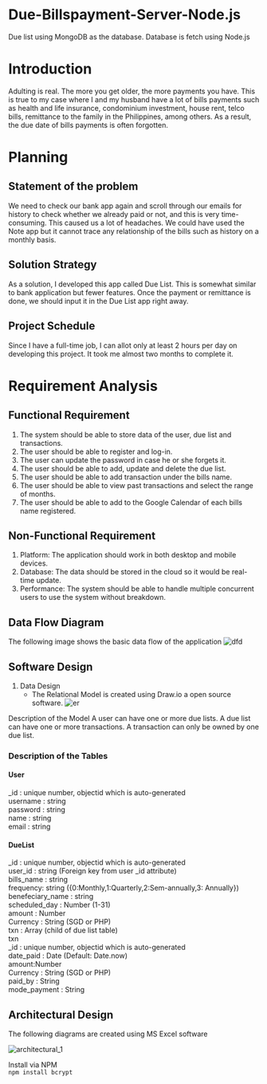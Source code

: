 # Due-Billspayment-Server-Node.js
Due list using MongoDB as the database. Database is fetch using Node.js

# Introduction
Adulting is real. The more you get older, the more payments you have. 
This is true to my case where I and my husband have a lot of bills payments such as health and life insurance, condominium investment, 
house rent, telco bills, remittance to the family in the Philippines, among others.
As a result, the due date of bills payments is often forgotten.

# Planning
## Statement of the problem
We need to check our bank app again and scroll through our emails for history to check whether we already paid or not, and this is very time-consuming. This caused us a lot of headaches. We could have used the Note app but it cannot trace any relationship of the bills such as history on a monthly basis.

## Solution Strategy
As a solution, I developed this app called Due List. This is somewhat similar to bank application but fewer features. Once the payment or remittance is done, we should input it in the Due List app right away.

## Project Schedule
Since I have a full-time job, I can allot only at least 2 hours per day on developing this project. It took me almost two months to complete it.

# Requirement Analysis
## Functional Requirement
1. The system should be able to store data of the user, due list and transactions.
2. The user should be able to register and log-in.
3. The user can update the password in case he or she forgets it.
4. The user should be able to add, update and delete the due list.
5. The user should be able to add transaction under the bills name.
6. The user should be able to view past transactions and select the range of months.
7. The user should be able to add to the Google Calendar of each bills name registered.

## Non-Functional Requirement
1. Platform: The application should work in both desktop and mobile devices.
2. Database: The data should be stored in the cloud so it would be real-time update.
3. Performance: The system should be able to handle multiple concurrent users to use the system without breakdown.

## Data Flow Diagram
The following image shows the basic data flow of the application
![dfd](https://user-images.githubusercontent.com/45925710/225839683-654dd0a5-fd82-4722-ab5b-48638f8db1ef.JPG)

## Software Design
1. Data Design
   - The Relational Model is created using Draw.io a open source software.
![er](https://user-images.githubusercontent.com/45925710/225839940-8ee91c22-9fc8-4a9f-999c-0feba9f7f58f.JPG)

Description of the Model
A user can have one or more due lists.
A due list can have one or more transactions.
A transaction can only be owned by one due list.

### Description of the Tables
#### User  
_id : unique number, objectid which is auto-generated  
username : string  
password : string  
name : string  
email : string  
#### DueList
_id : unique number, objectid which is auto-generated  
user_id : string (Foreign key from user _id attribute)  
bills_name : string  
frequency: string ({0:Monthly,1:Quarterly,2:Sem-annually,3: Annually})  
benefeciary_name : string  
scheduled_day : Number (1-31)  
amount : Number  
Currency : String (SGD or PHP)  
txn : Array (child of due list table)  
txn  
_id : unique number, objectid which is auto-generated  
date_paid : Date (Default: Date.now)  
amount:Number  
Currency : String (SGD or PHP)  
paid_by : String  
mode_payment : String  

## Architectural Design  
The following diagrams are created using MS Excel software  

![architectural_1](https://user-images.githubusercontent.com/45925710/225840757-57739f83-10c1-4323-b0c6-864be19329d6.JPG)

Install via NPM    
    `npm install bcrypt`



